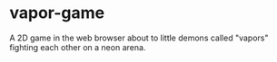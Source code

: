 # vapor-game
A 2D game in the web browser about to little demons called "vapors" fighting each other on a neon arena.
